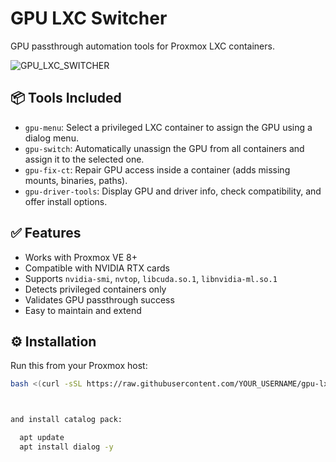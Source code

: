 # GPU LXC Switcher

GPU passthrough automation tools for Proxmox LXC containers.


![GPU_LXC_SWITCHER](https://github.com/user-attachments/assets/d8ba4af1-ffbb-49a6-a3fe-7394d9ea018a)


## 📦 Tools Included

- `gpu-menu`: Select a privileged LXC container to assign the GPU using a dialog menu.
- `gpu-switch`: Automatically unassign the GPU from all containers and assign it to the selected one.
- `gpu-fix-ct`: Repair GPU access inside a container (adds missing mounts, binaries, paths).
- `gpu-driver-tools`: Display GPU and driver info, check compatibility, and offer install options.

## ✅ Features

- Works with Proxmox VE 8+
- Compatible with NVIDIA RTX cards
- Supports `nvidia-smi`, `nvtop`, `libcuda.so.1`, `libnvidia-ml.so.1`
- Detects privileged containers only
- Validates GPU passthrough success
- Easy to maintain and extend

## ⚙️ Installation

Run this from your Proxmox host:

```bash
bash <(curl -sSL https://raw.githubusercontent.com/YOUR_USERNAME/gpu-lxc-switcher/main/install.sh)



and install catalog pack:

  apt update
  apt install dialog -y
